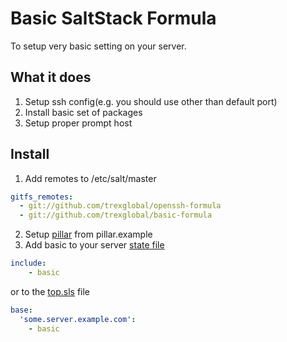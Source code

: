Basic SaltStack Formula
=============

To setup very basic setting on your server.

## What it does

1. Setup ssh config(e.g. you should use other than default port)
2. Install basic set of packages
3. Setup proper prompt host

## Install

1. Add remotes to /etc/salt/master
  ```yaml
  gitfs_remotes:
    - git://github.com/trexglobal/openssh-formula
    - git://github.com/trexglobal/basic-formula
  ```
2. Setup [pillar](http://docs.saltstack.com/en/latest/topics/pillar/) from pillar.example
3. Add basic to your server [state file](http://docs.saltstack.com/en/latest/topics/tutorials/starting_states.html)

  ```yaml
  include:
      - basic
  ```

  or to the [top.sls](http://docs.saltstack.com/en/latest/ref/states/top.html) file
  

  ```yaml
  base:
    'some.server.example.com':
      - basic
  ```
